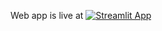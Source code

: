 Web app is live at 
[![Streamlit App](https://static.streamlit.io/badges/streamlit_badge_black_white.svg)](https://krishlime.streamlit.app/)
